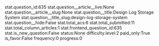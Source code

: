 stat.question_id:635
stat.question__article__live:None
stat.question__article__slug:None
stat.question__title:Design Log Storage System
stat.question__title_slug:design-log-storage-system
stat.question__hide:False
stat.total_acs:6
stat.total_submitted:11
stat.total_column_articles:1
stat.frontend_question_id:635
stat.is_new_question:False
status:None
difficulty.level:2
paid_only:True
is_favor:False
frequency:0
progress:0
